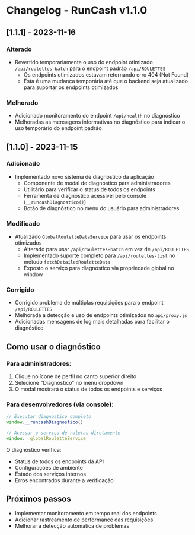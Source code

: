 # Changelog - RunCash v1.1.0

## [1.1.1] - 2023-11-16

### Alterado
- Revertido temporariamente o uso do endpoint otimizado `/api/roulettes-batch` para o endpoint padrão `/api/ROULETTES`
  - Os endpoints otimizados estavam retornando erro 404 (Not Found)
  - Esta é uma mudança temporária até que o backend seja atualizado para suportar os endpoints otimizados

### Melhorado
- Adicionado monitoramento do endpoint `/api/health` no diagnóstico
- Melhoradas as mensagens informativas no diagnóstico para indicar o uso temporário do endpoint padrão

## [1.1.0] - 2023-11-15

### Adicionado
- Implementado novo sistema de diagnóstico da aplicação
  - Componente de modal de diagnóstico para administradores
  - Utilitário para verificar o status de todos os endpoints
  - Ferramenta de diagnóstico acessível pelo console (`__runcashDiagnostico()`)
  - Botão de diagnóstico no menu do usuário para administradores

### Modificado
- Atualizado `GlobalRouletteDataService` para usar os endpoints otimizados
  - Alterado para usar `/api/roulettes-batch` em vez de `/api/ROULETTES`
  - Implementado suporte completo para `/api/roulettes-list` no método `fetchDetailedRouletteData`
  - Exposto o serviço para diagnóstico via propriedade global no window

### Corrigido
- Corrigido problema de múltiplas requisições para o endpoint `/api/ROULETTES`
- Melhorada a detecção e uso de endpoints otimizados no `api/proxy.js`
- Adicionadas mensagens de log mais detalhadas para facilitar o diagnóstico

## Como usar o diagnóstico

### Para administradores:
1. Clique no ícone de perfil no canto superior direito
2. Selecione "Diagnóstico" no menu dropdown
3. O modal mostrará o status de todos os endpoints e serviços

### Para desenvolvedores (via console):
```javascript
// Executar diagnóstico completo
window.__runcashDiagnostico()

// Acessar o serviço de roletas diretamente
window.__globalRouletteService
```

O diagnóstico verifica:
- Status de todos os endpoints da API
- Configurações de ambiente
- Estado dos serviços internos
- Erros encontrados durante a verificação

## Próximos passos
- Implementar monitoramento em tempo real dos endpoints
- Adicionar rastreamento de performance das requisições
- Melhorar a detecção automática de problemas 